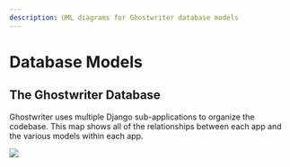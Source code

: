 ```yaml
---
description: UML diagrams for Ghostwriter database models
---
```


# Database Models

## The Ghostwriter Database

Ghostwriter uses multiple Django sub-applications to organize the codebase. This map shows all of the relationships between each app and the various models within each app.

![](../../.gitbook/assets/all\_models.png)
